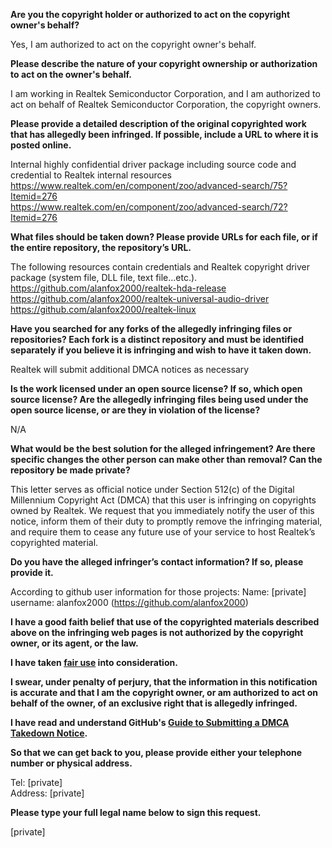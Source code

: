 **Are you the copyright holder or authorized to act on the copyright owner's behalf?**

Yes, I am authorized to act on the copyright owner's behalf.

**Please describe the nature of your copyright ownership or authorization to act on the owner's behalf.**

I am working in Realtek Semiconductor Corporation, and I am authorized to act on behalf of Realtek Semiconductor Corporation, the copyright owners.

**Please provide a detailed description of the original copyrighted work that has allegedly been infringed. If possible, include a URL to where it is posted online.**

Internal highly confidential driver package including source code and credential to Realtek internal resources  
https://www.realtek.com/en/component/zoo/advanced-search/75?Itemid=276  
https://www.realtek.com/en/component/zoo/advanced-search/72?Itemid=276

**What files should be taken down? Please provide URLs for each file, or if the entire repository, the repository’s URL.**

The following resources contain credentials and Realtek copyright driver package (system file, DLL file, text file...etc.).  
https://github.com/alanfox2000/realtek-hda-release  
https://github.com/alanfox2000/realtek-universal-audio-driver  
https://github.com/alanfox2000/realtek-linux

**Have you searched for any forks of the allegedly infringing files or repositories? Each fork is a distinct repository and must be identified separately if you believe it is infringing and wish to have it taken down.**

Realtek will submit additional DMCA notices as necessary

**Is the work licensed under an open source license? If so, which open source license? Are the allegedly infringing files being used under the open source license, or are they in violation of the license?**

N/A

**What would be the best solution for the alleged infringement? Are there specific changes the other person can make other than removal? Can the repository be made private?**

This letter serves as official notice under Section 512(c) of the Digital Millennium Copyright Act (DMCA) that this user is infringing on copyrights owned by Realtek. We request that you immediately notify the user of this notice, inform them of their duty to promptly remove the infringing material, and require them to cease any future use of your service to host Realtek’s copyrighted material.

**Do you have the alleged infringer’s contact information? If so, please provide it.**

According to github user information for those projects:
Name: [private] username: alanfox2000 (https://github.com/alanfox2000)

**I have a good faith belief that use of the copyrighted materials described above on the infringing web pages is not authorized by the copyright owner, or its agent, or the law.**

**I have taken <a href="https://www.lumendatabase.org/topics/22">fair use</a> into consideration.**

**I swear, under penalty of perjury, that the information in this notification is accurate and that I am the copyright owner, or am authorized to act on behalf of the owner, of an exclusive right that is allegedly infringed.**

**I have read and understand GitHub's <a href="https://help.github.com/articles/guide-to-submitting-a-dmca-takedown-notice/">Guide to Submitting a DMCA Takedown Notice</a>.**

**So that we can get back to you, please provide either your telephone number or physical address.**

Tel: [private]  
Address: [private]

**Please type your full legal name below to sign this request.**

[private]
